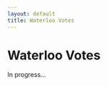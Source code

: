 ```yaml
---
layout: default
title: Waterloo Votes
---
```

<div class="blurb">
	<h1>Waterloo Votes</h1>
	<p>In progress...</p>
</div><!-- /.blurb -->
